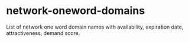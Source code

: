 # network-oneword-domains
List of network one word domain names with availability, expiration date, attractiveness, demand score.
